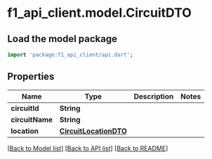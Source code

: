 # f1_api_client.model.CircuitDTO

## Load the model package
```dart
import 'package:f1_api_client/api.dart';
```

## Properties
Name | Type | Description | Notes
------------ | ------------- | ------------- | -------------
**circuitId** | **String** |  | 
**circuitName** | **String** |  | 
**location** | [**CircuitLocationDTO**](CircuitLocationDTO.md) |  | 

[[Back to Model list]](../README.md#documentation-for-models) [[Back to API list]](../README.md#documentation-for-api-endpoints) [[Back to README]](../README.md)


